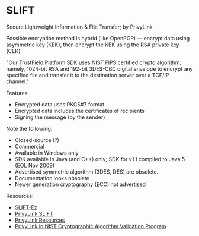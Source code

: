 # SLIFT

Secure Lightweight Information & File Transfer; by PrivyLink

Possible encryption method is hybrid (like OpenPGP) — encrypt data using asymmetric key (KEK), then encrypt the KEK using the RSA private key (CEK)

"Our TrustField Platform SDK uses NIST FIPS certified crypto algorithm, namely, 1024-bit RSA and 192-bit 3DES-CBC digital envelope to encrypt any specified file and transfer it to the destination server over a TCP/IP channel."

Features:
* Encrypted data uses PKCS#7 format
* Encrypted data includes the certificates of recipients
* Signing the message (by the sender)

Note the following:
* Closed-source (?)
* Commercial
* Available in Windows only
* SDK available in Java (and C++) only; SDK for v1.1 compiled to Java 5 (EOL Nov 2009)
* Advertised symmetric algorithm (3DES, DES) are obsolete.
* Documentation looks obsolete
* Newer generation cryptography (ECC) not advertised

Resources:
* [SLIFT-Ez](https://privylink.com/products/sliftez.htm)
* [PrivyLink SLIFT](https://privylink.com/products/slift.htm)
* [PrivyLink Resources](https://www.privylink.com/resources/whitepapers.htm)
* [PrivyLink in NIST Cryptographic Algorithm Validation Program](https://csrc.nist.gov/projects/cryptographic-algorithm-validation-program/validation-search?searchmode=validation&producttype=-1&ipp=250&orderBy=ValidationDate)
